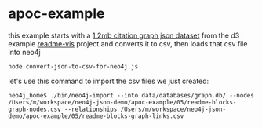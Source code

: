 # apoc-example

this example starts with a [1.2mb citation graph json dataset](readme-blocks-graph.json) from the d3 example [readme-vis](https://github.com/micahstubbs/readme-vis) project and converts it to csv, then loads that csv file into neo4j

```
node convert-json-to-csv-for-neo4j.js
```

let's use this command to import the csv files we just created:

```
neo4j_home$ ./bin/neo4j-import --into data/databases/graph.db/ --nodes /Users/m/workspace/neo4j-json-demo/apoc-example/05/readme-blocks-graph-nodes.csv --relationships /Users/m/workspace/neo4j-json-demo/apoc-example/05/readme-blocks-graph-links.csv
```